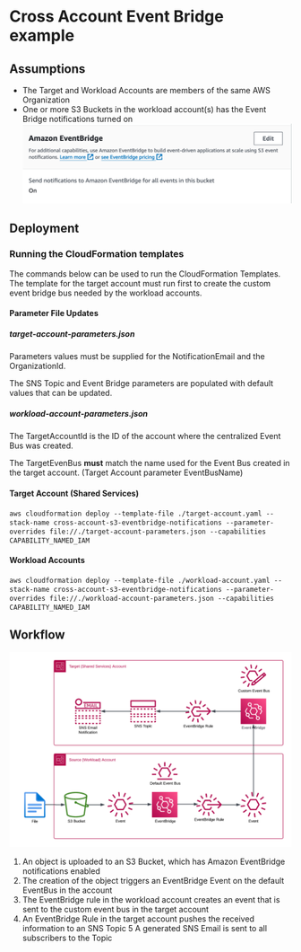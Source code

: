 # Cross Account Event Bridge example

## Assumptions

* The Target and Workload Accounts are members of the same AWS Organization
* One or more S3 Buckets in the workload account(s) has the Event Bridge notifications turned on
![S3 Event Bridge Notifications](./images/s3-event-bridge-notifications.png)

## Deployment

### Running the CloudFormation templates

The commands below can be used to run the CloudFormation Templates. The template for the target account must run first to create the custom event bridge bus needed by the workload accounts.

#### Parameter File Updates

##### target-account-parameters.json

Parameters values must be supplied for the NotificationEmail and the OrganizationId.

The SNS Topic and Event Bridge parameters are populated with default values that can be updated.

##### workload-account-parameters.json

The TargetAccountId is the ID of the account where the centralized Event Bus was created.

The TargetEvenBus **must** match the name used for the Event Bus created in the target account. (Target Account parameter EventBusName)

#### Target Account (Shared Services)

```shell
aws cloudformation deploy --template-file ./target-account.yaml --stack-name cross-account-s3-eventbridge-notifications --parameter-overrides file://./target-account-parameters.json --capabilities CAPABILITY_NAMED_IAM
```

#### Workload Accounts

```shell
aws cloudformation deploy --template-file ./workload-account.yaml --stack-name cross-account-s3-eventbridge-notifications --parameter-overrides file://./workload-account-parameters.json --capabilities CAPABILITY_NAMED_IAM
```

## Workflow

![Cross Account Event Bridge Notifications](./images/cross-account-eventbridge.png)

1. An object is uploaded to an S3 Bucket, which has Amazon EventBridge notifications enabled
2. The creation of the object triggers an EventBridge Event on the default EventBus in the account
3. The EventBridge rule in the workload account creates an event that is sent to the custom event bus in the target account
4. An EventBridge Rule in the target account pushes the received information to an SNS Topic
5 A generated SNS Email is sent to all subscribers to the Topic
